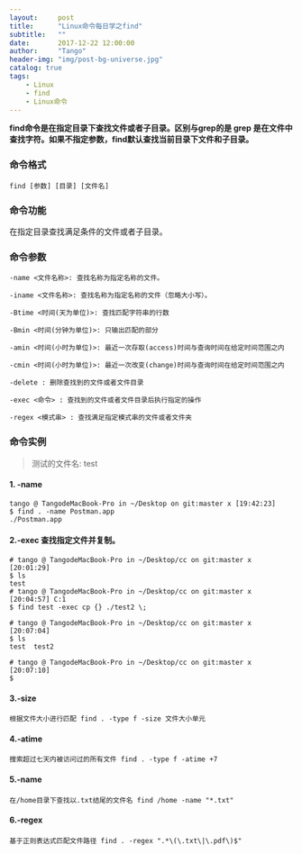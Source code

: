 ```yaml
---
layout:     post
title:      "Linux命令每日学之find"
subtitle:   ""
date:       2017-12-22 12:00:00
author:     "Tango"
header-img: "img/post-bg-universe.jpg"
catalog: true
tags:   
    - Linux
    - find
    - Linux命令
---
```


**find命令是在指定目录下查找文件或者子目录。区别与grep的是 grep 是在文件中查找字符。如果不指定参数，find默认查找当前目录下文件和子目录。**

### 命令格式

`
find [参数] [目录] [文件名]                       
`
### 命令功能
在指定目录查找满足条件的文件或者子目录。
### 命令参数

`-name <文件名称>: 查找名称为指定名称的文件。               ` 
 
`-iname <文件名称>: 查找名称为指定名称的文件（忽略大小写）。               ` 

`-Btime <时间(天为单位)>: 查找匹配字符串的行数`  
  
`-Bmin <时间(分钟为单位)>: 只输出匹配的部分                  `   
 
`-amin <时间(小时为单位)>: 最近一次存取(access)时间与查询时间在给定时间范围之内`

`-cmin <时间(小时为单位)>: 最近一次改变(change)时间与查询时间在给定时间范围之内`

`-delete : 删除查找到的文件或者文件目录`  

`-exec <命令> : 查找到的文件或者文件目录后执行指定的操作`

`-regex <模式串> : 查找满足指定模式串的文件或者文件夹`

### 命令实例
>测试的文件名:
>test


#### 1. -name 

```
tango @ TangodeMacBook-Pro in ~/Desktop on git:master x [19:42:23] 
$ find . -name Postman.app
./Postman.app

```
#### 2.-exec 查找指定文件并复制。
```
# tango @ TangodeMacBook-Pro in ~/Desktop/cc on git:master x [20:01:29] 
$ ls
test
# tango @ TangodeMacBook-Pro in ~/Desktop/cc on git:master x [20:04:57] C:1
$ find test -exec cp {} ./test2 \;

# tango @ TangodeMacBook-Pro in ~/Desktop/cc on git:master x [20:07:04] 
$ ls
test  test2

# tango @ TangodeMacBook-Pro in ~/Desktop/cc on git:master x [20:07:10] 
$ 

```
#### 3.-size 

```
根据文件大小进行匹配 find . -type f -size 文件大小单元

```  

#### 4.-atime 
```
搜索超过七天内被访问过的所有文件 find . -type f -atime +7
```

#### 5.-name

```
在/home目录下查找以.txt结尾的文件名 find /home -name "*.txt"

```

#### 6.-regex

```
基于正则表达式匹配文件路径 find . -regex ".*\(\.txt\|\.pdf\)$"

```
